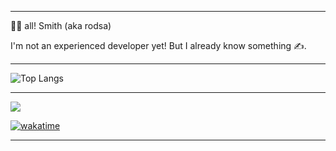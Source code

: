 
---

👋🏻 all! Smith (aka rodsa)

I'm not an experienced developer yet! But I already know something ✍️.

---

![Top Langs](https://github-readme-stats.vercel.app/api/top-langs/?username=valueiszero&layout=compact)

---

![](https://komarev.com/ghpvc/?username=rodionmern&style=for-the-badge)

[![wakatime](https://wakatime.com/badge/user/d52bec14-dffa-463f-81b4-063d9254b6f9.svg)](https://wakatime.com/@d52bec14-dffa-463f-81b4-063d9254b6f9)

---
